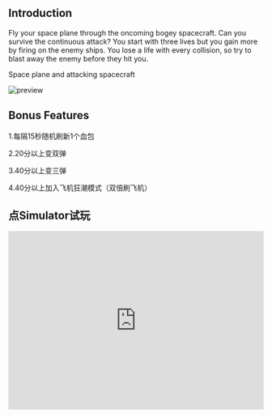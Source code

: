 ## Introduction

Fly your space plane through the oncoming bogey spacecraft. Can you survive the continuous attack? You start with three lives but you gain more by firing on the enemy ships. You lose a life with every collision, so try to blast away the enemy before they hit you.

Space plane and attacking spacecraft

![preview](https://makecode.trafficmanager.cn/blob/f38c4a906e3d9170c6cb334f63e80a275c123718/static/tutorials/galga.gif)

## Bonus Features
1.每隔15秒随机刷新1个血包

2.20分以上变双弹

3.40分以上变三弹

4.40分以上加入飞机狂潮模式（双倍刷飞机）

## 点Simulator试玩

<html><div style="position:relative;height:0;padding-bottom:70%;overflow:hidden;"><iframe style="position:absolute;top:0;left:0;width:100%;height:100%;" src="https://arcade.makecode.com/#pub:_gP0Y0MFe3aA1" frameborder="0" sandbox="allow-popups allow-forms allow-scripts allow-same-origin"></iframe></div></html>
